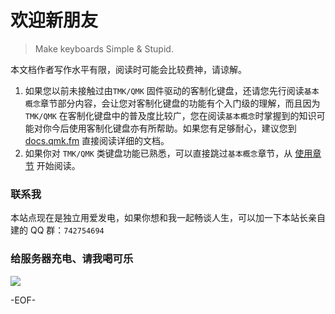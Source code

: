 # 欢迎新朋友

> Make keyboards Simple & Stupid.

本文档作者写作水平有限，阅读时可能会比较费神，请谅解。

1. 如果您以前未接触过由`TMK/QMK` 固件驱动的客制化键盘，还请您先行阅读`基本概念`章节部分内容，会让您对客制化键盘的功能有个入门级的理解，而且因为 `TMK/QMK` 在客制化键盘中的普及度比较广，您在阅读`基本概念`时掌握到的知识可能对你今后使用客制化键盘亦有所帮助。如果您有足够耐心，建议您到 [docs.qmk.fm](https://docs.qmk.fm/#/zh-cn/) 直接阅读详细的文档。
2. 如果你对 `TMK/QMK` 类键盘功能已熟悉，可以直接跳过`基本概念`章节，从 [使用章节](requirement) 开始阅读。

### 联系我

本站点现在是独立用爱发电，如果你想和我一起畅谈人生，可以加一下本站长亲自建的 QQ 群：`742754694`

### 给服务器充电、请我喝可乐

<img src='https://docs.keeb.pro/img/thanks.png'></img>

-EOF-
